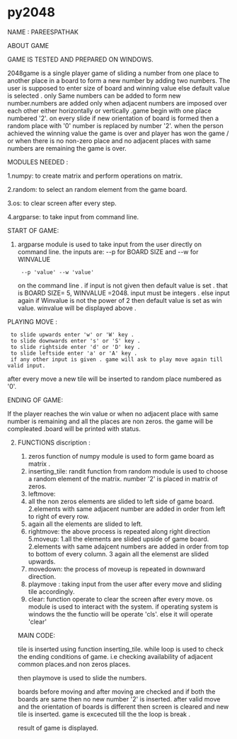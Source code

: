 # py2048
NAME : PAREESPATHAK

ABOUT GAME 

GAME IS TESTED AND PREPARED ON WINDOWS.

2048game is a single player game of sliding a number from one place to another place in a board to form a new number by adding two numbers.
The user is supposed to enter size of board and winning value else default value is selected .
only Same numbers can be added to form new number.numbers are added only when adjacent numbers are imposed over each other 
either horizontally or vertically .game begin with one place numbered '2'.
on every slide if new orientation of board is formed then a random place with '0' number is replaced by number '2'.
when the person achieved the winning value the game is over and player has won the game /
or when there is no non-zero place and no adjacent places with same numbers are remaining the game is over.

MODULES NEEDED :

   1.numpy: to create matrix and perform operations on matrix.
   
   2.random: to select an random element from the game board.
   
   3.os: to clear screen after every step.
   
   4.argparse: to take input from command line.

START OF GAME:

1. argparse module is used to take input from the user directly on command line.
   the inputs are:
   --p for BOARD SIZE and --w for WINVALUE
   
        --p 'value' --w 'value' 
    on the command line .
   if input is not given then default value is set . that is BOARD SIZE= 5, WINVALUE =2048.
   input must be integers . else input again if Winvalue is not the power of 2 then default value is set as win value.
   winvalue will be displayed above .
   
PLAYING MOVE :

     to slide upwards enter 'w' or 'W' key .
     to slide downwards enter 's' or 'S' key .
     to slide rightside enter 'd' or 'D' key .
     to slide leftside enter 'a' or 'A' key .
     if any other input is given . game will ask to play move again till valid input.

 after every move a new tile will be inserted to random place numbered as '0'.
 
 ENDING OF GAME:
 
  If the player reaches the win value  or when no adjacent place with same number is remaining and all the places are non zeros.
  the game will be compleated .board will be printed with status.
 
2. FUNCTIONS discription :
   1. zeros function of numpy module is used to form game board as matrix .
   2. inserting_tile:
      randit function from random module is used to choose a random element of the matrix.
      number '2' is placed in matrix of zeros.
   3. leftmove:
     1. all the non zeros elements are slided to left side of game board.
     2.elements with same adjacent number are added in order from left to right of every row.
     3. again all the elements are slided to left.
     4. rightmove:
      the above process is repeated along right direction
   5.moveup:
     1.all the elements are slided upside of game board.
     2.elements with same adajcent numbers are added in order from top to bottom of every column.
     3 again all the elemenst are slided upwards.
   6. movedown:
      the process of moveup is repeated in downward direction.
   7. playmove :
      taking input from the user after every move and sliding tile accordingly.
   8. clear:
      function operate to clear the screen after every move.
      os module is used to interact with the system.
      if operating system is windows the the functio will be operate 'cls'.
      else it will operate 'clear'
      
   MAIN CODE:
   
      tile is inserted using function inserting_tile.
      while loop is used to check the ending conditions of game. i.e checking availability of adjacent common places.and non zeros             places.
      
      then playmove is used to slide the numbers.
      
      boards before moving and after moving are checked and
      if both the boards are same then no new number '2' is inserted.
      after valid move and the orientation of boards is different then  screen is cleared and new tile is inserted.
      game is excecuted till the the loop is break .
      
      result of game is displayed.
   
